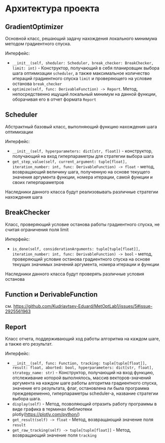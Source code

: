 # Архитектура проекта

## GradientOptimizer

Основной класс, решающий задачу нахождения локального минимума методом градиентного спуска.

Интерфейс:
- `__init__(self, sheduler: Scheduler, break_checker: BreakChecker, limit: int)` - Конструктор, получающий в себя планировщик выбора шага оптимизации `scheduler`, а также максимальное количество итераций градиентного спуска `limit` и проверяющего на условие останова `break_checker`
- `optimize(self, func: DerivableFunction) -> Report`. Метод, непосредственно ищущий локальный минимум на данной функции, оборачивая его в отчет формата `Report`

## Scheduler

Абстрактный базовый класс, выполняющий функцию нахождения шага оптимизации

Интерфейс:
- `__init__(self, hyperparameters: dict[str, float])` - конструктор, получающий на вход гиперпараметры для стратегии выбора шага
- `get_step_value(self, current_argument: tuple[float], iteration_number: int, func: DerivableFunction) -> float` - метод, возвращающий величину шага, полученную на основе текущего значения аргумента функции, номера итерации, самой функции и своих гиперпараметров

Наследники данного класса будут реализовывать различные стратегии нахождения шага

## BreakChecker

Класс, проверяющий условие останова работы градиентного спуска, не считая ограничения поля limit

Интерфейс:
- `is_done(self, considerationArguments: tuple[tuple[float]], iteration_number: int, func: DerivableFunction) -> bool` - метод, проверяющий условие останова градиентного спуска на основе текущих значимых значений аргумента, номера итерации и функции

Наследники данного класса будут проверять различные условия останова

## Function и DerivableFunction

см. https://github.com/Kudriavtsev-Eduard/MetOptLab1/issues/5#issue-2925561963

## Report

Класс отчета, поддерживающий ход работы алгоритма на каждом шаге, а также его результат.

Интерфейс:
- `__init__(self, func: Function, tracking: tuple[tuple[float]], result: float, aborted: bool, hyperparameters: dict[str, float], strategy_name: str)` - Конструктор, получающий  на вход функцию, отслеживание которой выполнялось, массив векторов-значений аргумента на каждом шаге работы алгоритма градиентного спуска, 
значение его результата, флаг, остановлена ли была программа преждевременно, гиперпараметры scheduler-а, название стратегии выбора шага.
- `display(self)` - Метод, позволяющий отразить работу программы в виде графика в терминах библиотеки plotly(https://plotly.com/python/)
- `get_result(self) -> float` - Метод, возвращающий значение поля `result`
- `get_raw_tracking(self) -> tuple[tuple[float]]` - Метод, возвращающий значение поля `tracking`
